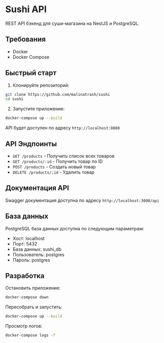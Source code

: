 # Sushi API

REST API бэкенд для суши-магазина на NestJS и PostgreSQL.

## Требования

- Docker
- Docker Compose

## Быстрый старт

1. Клонируйте репозиторий:
```bash
git clone https://github.com/malinatrash/sushi
cd sushi
```

2. Запустите приложение:
```bash
docker-compose up --build
```

API будет доступен по адресу `http://localhost:8080`

## API Эндпоинты

- `GET /products` - Получить список всех товаров
- `GET /products/:id` - Получить товар по ID
- `POST /products` - Создать новый товар
- `DELETE /products/:id` - Удалить товар

## Документация API

Swagger документация доступна по адресу `http://localhost:3000/api`

## База данных

PostgreSQL база данных доступна по следующим параметрам:
- Хост: localhost
- Порт: 5432
- База данных: sushi_db
- Пользователь: postgres
- Пароль: postgres

## Разработка

Остановить приложение:
```bash
docker-compose down
```

Пересобрать и запустить:
```bash
docker-compose up --build
```

Просмотр логов:
```bash
docker-compose logs -f
```
